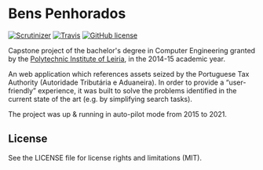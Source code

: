 # Bens Penhorados
[![Scrutinizer](https://img.shields.io/scrutinizer/g/fabiofdsantos/bens-penhorados.svg)](https://scrutinizer-ci.com/g/fabiofdsantos/bens-penhorados/) [![Travis](https://img.shields.io/travis/fabiofdsantos/bens-penhorados.svg)](https://travis-ci.org/fabiofdsantos/bens-penhorados) [![GitHub license](https://img.shields.io/github/license/fabiofdsantos/bens-penhorados.svg)](https://raw.githubusercontent.com/fabiofdsantos/bens-penhorados/master/LICENSE)

Capstone project of the bachelor's degree in Computer Engineering granted by the [Polytechnic Institute of Leiria](http://www.ipleiria.pt/home/), in the 2014-15 academic year.

An web application which references assets seized by the Portuguese Tax Authority (Autoridade Tributária e Aduaneira). In order to provide a “user-friendly” experience, it was built to solve the problems identified in the current state of the art (e.g. by simplifying search tasks).

The project was up & running in auto-pilot mode from 2015 to 2021.

## License
See the LICENSE file for license rights and limitations (MIT).
